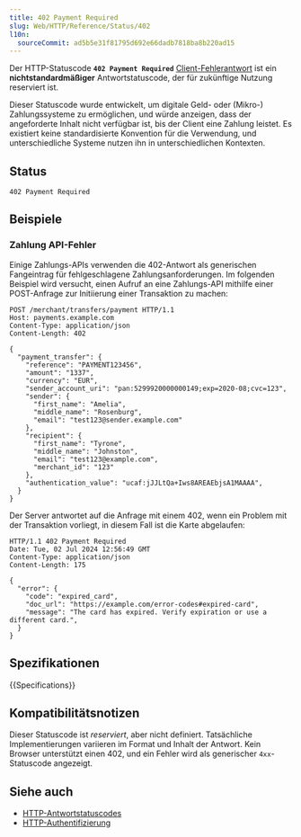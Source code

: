 ```yaml
---
title: 402 Payment Required
slug: Web/HTTP/Reference/Status/402
l10n:
  sourceCommit: ad5b5e31f81795d692e66dadb7818ba8b220ad15
---
```


Der HTTP-Statuscode **`402 Payment Required`** [Client-Fehlerantwort](/de/docs/Web/HTTP/Reference/Status#client_error_responses) ist ein **nichtstandardmäßiger** Antwortstatuscode, der für zukünftige Nutzung reserviert ist.

Dieser Statuscode wurde entwickelt, um digitale Geld- oder (Mikro-) Zahlungssysteme zu ermöglichen, und würde anzeigen, dass der angeforderte Inhalt nicht verfügbar ist, bis der Client eine Zahlung leistet. Es existiert keine standardisierte Konvention für die Verwendung, und unterschiedliche Systeme nutzen ihn in unterschiedlichen Kontexten.

## Status

```http
402 Payment Required
```

## Beispiele

### Zahlung API-Fehler

Einige Zahlungs-APIs verwenden die 402-Antwort als generischen Fangeintrag für fehlgeschlagene Zahlungsanforderungen. Im folgenden Beispiel wird versucht, einen Aufruf an eine Zahlungs-API mithilfe einer POST-Anfrage zur Initiierung einer Transaktion zu machen:

```http
POST /merchant/transfers/payment HTTP/1.1
Host: payments.example.com
Content-Type: application/json
Content-Length: 402

{
  "payment_transfer": {
    "reference": "PAYMENT123456",
    "amount": "1337",
    "currency": "EUR",
    "sender_account_uri": "pan:5299920000000149;exp=2020-08;cvc=123",
    "sender": {
      "first_name": "Amelia",
      "middle_name": "Rosenburg",
      "email": "test123@sender.example.com"
    },
    "recipient": {
      "first_name": "Tyrone",
      "middle_name": "Johnston",
      "email": "test123@example.com",
      "merchant_id": "123"
    },
    "authentication_value": "ucaf:jJJLtQa+Iws8AREAEbjsA1MAAAA",
  }
}
```

Der Server antwortet auf die Anfrage mit einem 402, wenn ein Problem mit der Transaktion vorliegt, in diesem Fall ist die Karte abgelaufen:

```http
HTTP/1.1 402 Payment Required
Date: Tue, 02 Jul 2024 12:56:49 GMT
Content-Type: application/json
Content-Length: 175

{
  "error": {
    "code": "expired_card",
    "doc_url": "https://example.com/error-codes#expired-card",
    "message": "The card has expired. Verify expiration or use a different card.",
  }
}
```

## Spezifikationen

{{Specifications}}

## Kompatibilitätsnotizen

Dieser Statuscode ist _reserviert_, aber nicht definiert. Tatsächliche Implementierungen variieren im Format und Inhalt der Antwort. Kein Browser unterstützt einen 402, und ein Fehler wird als generischer `4xx`-Statuscode angezeigt.

## Siehe auch

- [HTTP-Antwortstatuscodes](/de/docs/Web/HTTP/Reference/Status)
- [HTTP-Authentifizierung](/de/docs/Web/HTTP/Guides/Authentication)
